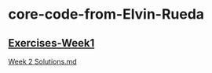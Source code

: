 
# core-code-from-Elvin-Rueda




## [Exercises-Week1](https://github.com/jepon26/core-code-from-Elvin-Rueda/blob/main/Week%201)

<a href="https://github.com/jepon26/core-code-from-Elvin-Rueda/blob/main/Week%202">Week 2 Solutions.md</a>


